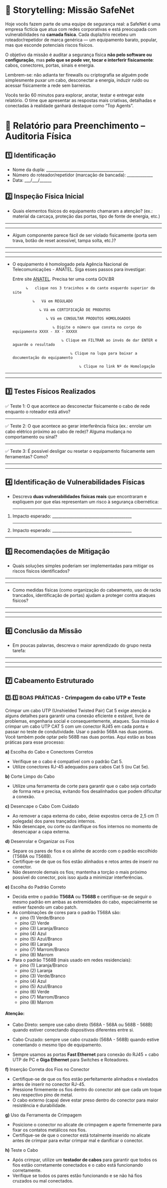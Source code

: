# 📖 Storytelling: Missão SafeNet

Hoje vocês fazem parte de uma equipe de segurança real: a SafeNet é uma empresa fictícia que atua com redes corporativas e está preocupada com vulnerabilidades na **camada física**. Cada dupla/trio recebeu um roteador/repetidor de marca genérica — um equipamento barato, popular, mas que esconde potenciais riscos físicos.

O objetivo da missão é auditar a segurança física **não pelo software ou configuração**, mas **pelo que se pode ver, tocar e interferir fisicamente**: cabos, conectores, portas, sinais e energia.

Lembrem-se: não adianta ter firewalls ou criptografia se alguém pode simplesmente puxar um cabo, desconectar a energia, induzir ruído ou acessar fisicamente a rede sem barreiras.

Vocês terão 60 minutos para explorar, anotar, testar e entregar este relatório. O time que apresentar as respostas mais criativas, detalhadas e conectadas à realidade ganhará destaque como “Top Agents”.


# 📝 Relatório para Preenchimento – Auditoria Física

## 1️⃣ Identificação

* Nome da dupla: \_\_\_\_\_\_\_\_\_\_\_\_\_\_\_\_\_\_\_\_\_\_\_\_\_\_\_\_\_\_\_\_\_\_\_\_\_\_\_
* Número do roteador/repetidor (marcação de bancada): \_\_\_\_\_\_\_\_\_\_\_\_\_
* Data: \_\_\_/\_\_\_/\_\_\_\_\_\_


## 2️⃣ Inspeção Física Inicial

* Quais elementos físicos do equipamento chamaram a atenção? (ex.: material da carcaça, proteção das portas, tipo de fonte de energia, etc.)

---

---

* Algum componente parece fácil de ser violado fisicamente (porta sem trava, botão de reset acessível, tampa solta, etc.)?

---

---

---

* O equipamento é homologado pela Agência Nacional de Telecomunicações - ANATEL. Siga esses passos para investigar:


  Entre site  [ANATEL](https://www.gov.br/anatel/pt-br). Precisa ter uma conta GOV.BR
      
            ↳   clique nos 3 tracinhos ≡ do canto esquerdo superior do site
            
               ↳   Vá em REGULADO
            
                  ↳ Vá em CERTIFICAÇÃO DE PRODUTOS
                  
                     ↳ Vá em CONSULTAR PRODUTOS HOMOLOGADOS

                        ↳ Digite o número que consta no corpo do equipamento XXXX - XX - XXXXX

                            ↳ Clique em FILTRAR ao invés de dar ENTER e aguarde o resultado

                                ↳ Clique na lupa para baixar a documentação do equipamento

                                    ↳ Clique no link Nº de Homologação


---

---
                   

## 3️⃣ Testes Físicos Realizados

✅ Teste 1: O que acontece ao desconectar fisicamente o cabo de rede enquanto o roteador está ativo?

---

✅ Teste 2: O que acontece ao gerar interferência física (ex.: enrolar um cabo elétrico próximo ao cabo de rede)? Alguma mudança no comportamento ou sinal?

---

✅ Teste 3: É possível desligar ou resetar o equipamento fisicamente sem ferramentas? Como?

---

---

## 4️⃣ Identificação de Vulnerabilidades Físicas

* Descreva **duas vulnerabilidades físicas reais** que encontraram e expliquem por que elas representam um risco à segurança cibernética:

1. ---

   Impacto esperado: \_\_\_\_\_\_\_\_\_\_\_\_\_\_\_\_\_\_\_\_\_\_\_\_\_\_\_\_\_\_\_\_\_\_\_\_\_\_\_\_

2. ---

   Impacto esperado: \_\_\_\_\_\_\_\_\_\_\_\_\_\_\_\_\_\_\_\_\_\_\_\_\_\_\_\_\_\_\_\_\_\_\_\_\_\_\_\_

---

## 5️⃣ Recomendações de Mitigação

* Quais soluções simples poderiam ser implementadas para mitigar os riscos físicos identificados?

---

---

* Como medidas físicas (como organização do cabeamento, uso de racks trancados, identificação de portas) ajudam a proteger contra ataques físicos?

---

---

---

## 6️⃣ Conclusão da Missão

* Em poucas palavras, descreva o maior aprendizado do grupo nesta tarefa:

---

---

---

## 7️⃣ Cabeamento Estruturado

### 7️⃣.1️⃣ BOAS PRÁTICAS - Crimpagem do cabo UTP e Teste

Crimpar um cabo UTP (Unshielded Twisted Pair) Cat 5 exige atenção a alguns detalhes para garantir uma conexão eficiente e estável, livre de problemas, engenharia social e consequentemente, ataques. Sua missão é crimpar um cabo UTP CAT 5 com um conector RJ45 em cada ponta e passar no teste de condutividade. Usar o padrão 568A nas duas pontas. Você também pode optar pelo 568B nas duas pontas. Aqui estão as boas práticas para esse processo:

**a)** Escolha do Cabo e Conectores Corretos
   - Verifique se o cabo é compatível com o padrão Cat 5.
   - Utilize conectores RJ-45 adequados para cabos Cat 5 (ou Cat 5e).
   
**b)** Corte Limpo do Cabo
   - Utilize uma ferramenta de corte para garantir que o cabo seja cortado de forma reta e precisa, evitando fios desalinhados que podem dificultar a conexão.

**c)** Desencape o Cabo Com Cuidado
   - Ao remover a capa externa do cabo, deixe expostos cerca de 2,5 cm (1 polegada) dos pares trançados internos.
   - Não desencape, ou corte ou danifique os fios internos no momento de desencapar a capa externa.

**d)** Desenrolar e Organizar os Fios
   - Separe os pares de fios e os alinhe de acordo com o padrão escolhido (T568A ou T568B).
   - Certifique-se de que os fios estão alinhados e retos antes de inserir no conector.
   - Não desenrole demais os fios; mantenha a torção o mais próximo possível do conector, pois isso ajuda a minimizar interferências.

**e)** Escolha do Padrão Correto
   - Decida entre o padrão **T568A** ou **T568B** e certifique-se de seguir o mesmo padrão em ambas as extremidades do cabo, especialmente se estiver fazendo um cabo patch.
   - As combinações de cores para o padrão T568A são:
     - pino (1) Verde/Branco
     - pino (2) Verde
     - pino (3) Laranja/Branco
     - pino (4) Azul
     - pino (5) Azul/Branco
     - pino (6) Laranja
     - pino (7) Marrom/Branco
     - pino (8) Marrom
   - Para o padrão T568B (mais usado em redes residenciais):
     - pino (1) Laranja/Branco
     - pino (2) Laranja
     - pino (3) Verde/Branco
     - pino (4) Azul
     - pino (5) Azul/Branco
     - pino (6) Verde
     - pino (7) Marrom/Branco
     - pino (8) Marrom

#### Atenção: 

* Cabo Direto: sempre use cabo direto (568A - 568A ou 568B - 568B) quando estiver conectando dispositivos diferentes entre si.

* Cabo Cruzado: sempre use cabo cruzado (568A - 568B) quando estive conentando o mesmo tipo de equipamento.

* Sempre usamos as portas **Fast Ethernet** para conexão do RJ45 + cabo UTP de PC e **Giga Ethernet** para Switches e Roteadores.


**f)** Inserção Correta dos Fios no Conector
   - Certifique-se de que os fios estão perfeitamente alinhados e nivelados antes de inserir no conector RJ-45.
   - Pressione firmemente os fios dentro do conector até que cada um toque seu respectivo pino de metal.
   - O cabo externo (capa) deve estar preso dentro do conector para maior resistência e durabilidade.

**g)** Uso da Ferramenta de Crimpagem
   - Posicione o conector no alicate de crimpagem e aperte firmemente para fixar os contatos metálicos nos fios.
   - Certifique-se de que o conector está totalmente inserido no alicate antes de crimpar para evitar crimpar mal e danificar o conector.

**h)** Teste o Cabo
   - Após crimpar, utilize um **testador de cabos** para garantir que todos os fios estão corretamente conectados e o cabo está funcionando corretamente.
   - Verifique se todos os pares estão funcionando e se não há fios cruzados ou mal conectados.
